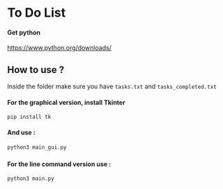 
# To Do List

#### Get python


  https://www.python.org/downloads/

  ###

## How to use ?

Inside the folder make sure you have `tasks.txt` and `tasks_completed.txt`

#### For the graphical version, install Tkinter
```
pip install tk
```
#### And use :
```
python3 main_gui.py
```

###

#### For the line command version use :
```
python3 main.py
```

